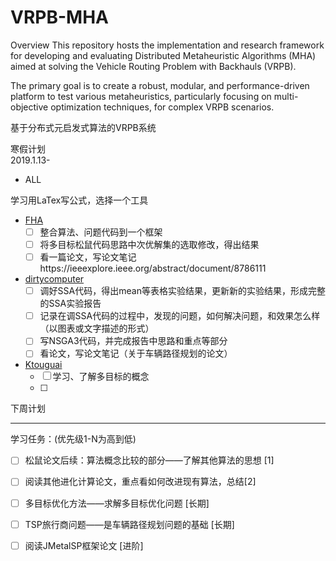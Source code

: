 # VRPB-MHA
Overview
This repository hosts the implementation and research framework for developing and evaluating Distributed Metaheuristic Algorithms (MHA) aimed at solving the Vehicle Routing Problem with Backhauls (VRPB).

The primary goal is to create a robust, modular, and performance-driven platform to test various metaheuristics, particularly focusing on multi-objective optimization techniques, for complex VRPB scenarios.


基于分布式元启发式算法的VRPB系统

寒假计划  
2019.1.13-

- ALL

学习用LaTex写公式，选择一个工具

- [FHA](https://github.com/FHhui)
  - [ ] 整合算法、问题代码到一个框架
  - [ ] 将多目标松鼠代码思路中次优解集的选取修改，得出结果
  - [ ] 看一篇论文，写论文笔记https://ieeexplore.ieee.org/abstract/document/8786111
- [dirtycomputer](https://github.com/dirtycomputer)
  - [ ] 调好SSA代码，得出mean等表格实验结果，更新新的实验结果，形成完整的SSA实验报告
  - [ ] 记录在调SSA代码的过程中，发现的问题，如何解决问题，和效果怎么样（以图表或文字描述的形式）
  - [ ] 写NSGA3代码，并完成报告中思路和重点等部分
  - [ ] 看论文，写论文笔记（关于车辆路径规划的论文）
- [Ktouguai](https://github.com/Ktouguai)
  - [ ] 学习、了解多目标的概念
  - [ ] 

下周计划

------

学习任务：(优先级1-N为高到低) 

- [ ] 松鼠论文后续：算法概念比较的部分——了解其他算法的思想 [1]
- [ ] 阅读其他进化计算论文，重点看如何改进现有算法，总结[2]
- [ ] 多目标优化方法——求解多目标优化问题 [长期]  
- [ ] TSP旅行商问题——是车辆路径规划问题的基础 [长期]
- [ ] 阅读JMetalSP框架论文 [进阶]

